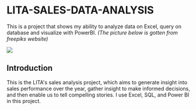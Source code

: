 # LITA-SALES-DATA-ANALYSIS

This is a project that shows my ability to analyze data on Excel, query on database and visualize with PowerBI. *(The picture below is gotten from freepiks website)*

![](https://github.com/user-attachments/assets/8921915d-7a7f-4289-9682-996de94d2534)

## Introduction

This is the LITA's sales analysis project, which aims to generate insight into sales performance over the year, gather insight to make informed decisions, and then enable us to tell compelling stories. I use Excel, SQL, and Power BI in this project.





